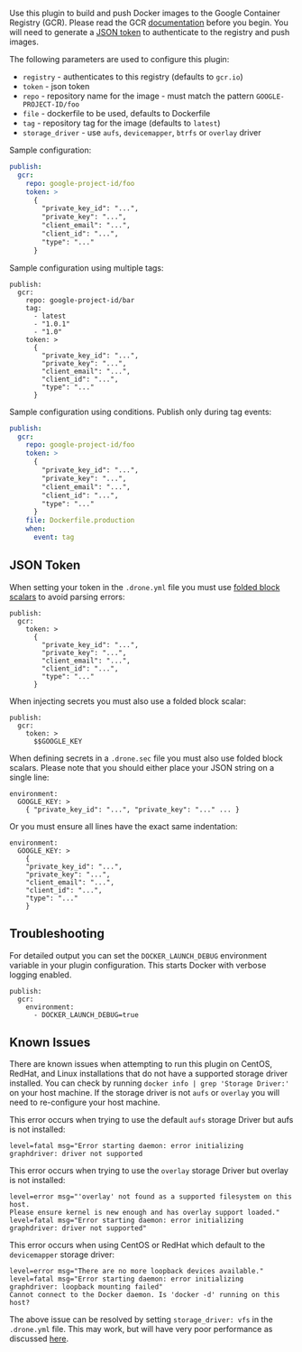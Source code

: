 Use this plugin to build and push Docker images to the Google Container Registry (GCR). Please read the GCR [documentation](https://cloud.google.com/container-registry/) before you begin. You will need to generate a [JSON token](https://developers.google.com/console/help/new/#serviceaccounts) to authenticate to the registry and push images.

The following parameters are used to configure this plugin:

* `registry` - authenticates to this registry (defaults to `gcr.io`)
* `token` - json token
* `repo` - repository name for the image - must match the pattern `GOOGLE-PROJECT-ID/foo`
* `file` - dockerfile to be used, defaults to Dockerfile
* `tag` - repository tag for the image (defaults to `latest`)
* `storage_driver` - use `aufs`, `devicemapper`, `btrfs` or `overlay` driver

Sample configuration:

```yaml
publish:
  gcr:
    repo: google-project-id/foo
    token: >
      {
        "private_key_id": "...",
        "private_key": "...",
        "client_email": "...",
        "client_id": "...",
        "type": "..."
      }
```

Sample configuration using multiple tags:

```
publish:
  gcr:
    repo: google-project-id/bar
    tag:
      - latest
      - "1.0.1"
      - "1.0"
    token: >
      {
        "private_key_id": "...",
        "private_key": "...",
        "client_email": "...",
        "client_id": "...",
        "type": "..."
      }
```

Sample configuration using conditions. Publish only during tag events:

```yaml
publish:
  gcr:
    repo: google-project-id/foo
    token: >
      {
        "private_key_id": "...",
        "private_key": "...",
        "client_email": "...",
        "client_id": "...",
        "type": "..."
      }
    file: Dockerfile.production
    when:
      event: tag
```

## JSON Token

When setting your token in the `.drone.yml` file you must use [folded block scalars](http://www.yaml.org/spec/1.2/spec.html#id2796251) to avoid parsing errors:

```
publish:
  gcr:
    token: >
      {
        "private_key_id": "...",
        "private_key": "...",
        "client_email": "...",
        "client_id": "...",
        "type": "..."
      }
```

When injecting secrets you must also use a folded block scalar:

```
publish:
  gcr:
    token: >
      $$GOOGLE_KEY
```

When defining secrets in a `.drone.sec` file you must also use folded block scalars. Please note that you should either place your JSON string on a single line:

```
environment:
  GOOGLE_KEY: >
    { "private_key_id": "...", "private_key": "..." ... }

```

Or you must ensure all lines have the exact same indentation:

```
environment:
  GOOGLE_KEY: >
    {
    "private_key_id": "...",
    "private_key": "...",
    "client_email": "...",
    "client_id": "...",
    "type": "..."
    }

```

## Troubleshooting

For detailed output you can set the `DOCKER_LAUNCH_DEBUG` environment variable in your plugin configuration. This starts Docker with verbose logging enabled.

```
publish:
  gcr:
    environment:
      - DOCKER_LAUNCH_DEBUG=true
```

## Known Issues

There are known issues when attempting to run this plugin on CentOS, RedHat, and Linux installations that do not have a supported storage driver installed. You can check by running `docker info | grep 'Storage Driver:'` on your host machine. If the storage driver is not `aufs` or `overlay` you will need to re-configure your host machine.

This error occurs when trying to use the default `aufs` storage Driver but aufs is not installed:

```
level=fatal msg="Error starting daemon: error initializing graphdriver: driver not supported
```

This error occurs when trying to use the `overlay` storage Driver but overlay is not installed:

```
level=error msg="'overlay' not found as a supported filesystem on this host.
Please ensure kernel is new enough and has overlay support loaded."
level=fatal msg="Error starting daemon: error initializing graphdriver: driver not supported"
```

This error occurs when using CentOS or RedHat which default to the `devicemapper` storage driver:

```
level=error msg="There are no more loopback devices available."
level=fatal msg="Error starting daemon: error initializing graphdriver: loopback mounting failed"
Cannot connect to the Docker daemon. Is 'docker -d' running on this host?
```

The above issue can be resolved by setting `storage_driver: vfs` in the `.drone.yml` file. This may work, but will have very poor performance as discussed [here](https://github.com/rancher/docker-from-scratch/issues/20).
